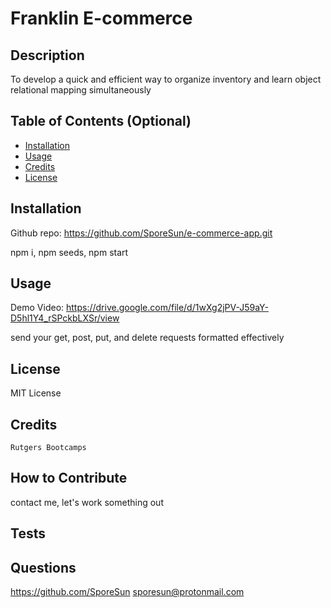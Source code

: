 # Franklin E-commerce 
  
  

  ## Description

  To develop a quick and efficient way to organize inventory and learn object relational mapping simultaneously

  ## Table of Contents (Optional)

  
  - [Installation](#installation)
  - [Usage](#usage)
  - [Credits](#credits)
  - [License](#license)
  
  ## Installation
  
  Github repo: https://github.com/SporeSun/e-commerce-app.git
  
  npm i, npm seeds, npm start
  
  ## Usage
  Demo Video: https://drive.google.com/file/d/1wXg2jPV-J59aY-D5hl1Y4_rSPckbLXSr/view

  send your get, post, put, and delete requests formatted effectively

  ## License
  MIT License
  

  ## Credits
    Rutgers Bootcamps
  
  ## How to Contribute

  contact me, let's work something out

  ## Tests
  
  

  ## Questions

  https://github.com/SporeSun
  sporesun@protonmail.com